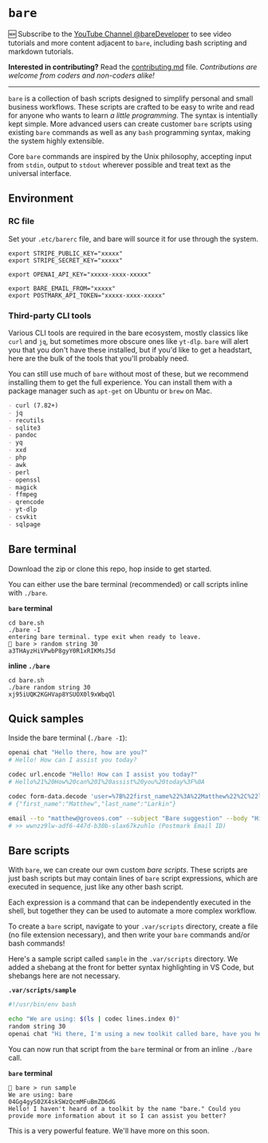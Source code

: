 # `bare`

🆕 Subscribe to the [YouTube Channel @bareDeveloper](https://youtube.com/@bareDeveloper) to see video tutorials and more content adjacent to `bare`, including bash scripting and markdown tutorials.

**Interested in contributing?** Read the [contributing.md](blob/root/contributing.md) file. *Contributions are welcome from coders and non-coders alike!*

- - -

`bare` is a collection of bash scripts designed to simplify personal and small business workflows. These scripts are crafted to be easy to write and read for anyone who wants to learn *a little programming*. The syntax is intentially kept simple. More advanced users can create customer `bare` scripts using existing `bare` commands as well as any `bash` programming syntax, making the system highly extensible.

Core `bare` commands are inspired by the Unix philosophy, accepting input from `stdin`, output to `stdout` wherever possible and treat text as the universal interface.

## Environment

### RC file
Set your `.etc/barerc` file, and bare will source it for use through the system.

```env
export STRIPE_PUBLIC_KEY="xxxxx"
export STRIPE_SECRET_KEY="xxxxx"

export OPENAI_API_KEY="xxxxx-xxxx-xxxxx"

export BARE_EMAIL_FROM="xxxxx"
export POSTMARK_API_TOKEN="xxxxx-xxxx-xxxxx"
```

### Third-party CLI tools

Various CLI tools are required in the bare ecosystem, mostly classics like `curl` and `jq`, but sometimes more obscure ones like `yt-dlp`. `bare` will alert you that you don't have these installed, but if you'd like to get a headstart, here are the bulk of the tools that you'll probably need.

You can still use much of `bare` without most of these, but we recommend installing them to get the full experience. You can install them with a package manager such as `apt-get` on Ubuntu or `brew` on Mac.

```md
- curl (7.82+)
- jq
- recutils
- sqlite3
- pandoc
- yq
- xxd
- php
- awk
- perl
- openssl
- magick
- ffmpeg
- qrencode
- yt-dlp
- csvkit
- sqlpage
```

## Bare terminal

Download the zip or clone this repo, hop inside to get started.

You can either use the bare terminal (recommended) or call scripts inline with `./bare`.

**`bare` terminal**
```console
cd bare.sh
./bare -I
entering bare terminal. type exit when ready to leave.
🐻 bare > random string 30
a3THAyzHiVPwbP8gyY0R1xRIKMsJ5d
```

**inline `./bare`**
```console
cd bare.sh
./bare random string 30
xj95iUQK2KGHVap8YSUOX0l9xWbqQl
```

## Quick samples

Inside the bare terminal (`./bare -I`):

```bash
openai chat "Hello there, how are you?"
# Hello! How can I assist you today?

codec url.encode "Hello! How can I assist you today?"
# Hello%21%20How%20can%20I%20assist%20you%20today%3F%0A

codec form-data.decode 'user=%7B%22first_name%22%3A%22Matthew%22%2C%22last_name%22%3A%22Larkin%22%7D'
# {"first_name":"Matthew","last_name":"Larkin"}

email --to "matthew@groveos.com" --subject "Bare suggestion" --body "Hi there, I have an idea for bare!"
# >> wwnzz9lw-adf6-447d-b30b-slax67kzuhlo (Postmark Email ID)
```

## Bare scripts

With `bare`, we can create our own custom *bare scripts*. These scripts are just bash scripts but may contain lines of `bare` script expressions, which are executed in sequence, just like any other bash script.

Each expression is a command that can be independently executed in the shell, but together they can be used to automate a more complex workflow.

To create a `bare` script, navigate to your `.var/scripts` directory, create a file (no file extension necessary), and then write your `bare` commands and/or bash commands!

Here's a sample script called `sample` in the `.var/scripts` directory. We added a shebang at the front for better syntax highlighting in VS Code, but shebangs here are not necessary.

**`.var/scripts/sample`**
```bash
#!/usr/bin/env bash

echo "We are using: $(ls | codec lines.index 0)"
random string 30
openai chat "Hi there, I'm using a new toolkit called bare, have you heard of it?"
```

You can now run that script from the `bare` terminal or from an inline `./bare` call.

**`bare` terminal**

```console
🐻 bare > run sample
We are using: bare
04Gg4gyS02X4skSWzQcmMFuBmZD6dG
Hello! I haven't heard of a toolkit by the name "bare." Could you provide more information about it so I can assist you better?
```

This is a very powerful feature. We'll have more on this soon.
